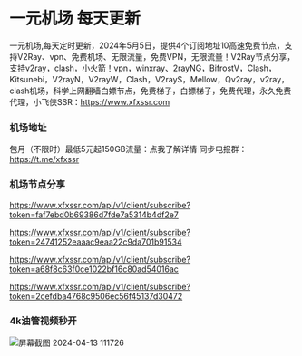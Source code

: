 # 一元机场 每天更新

一元机场,每天定时更新，2024年5月5日，提供4个订阅地址10高速免费节点，支持V2Ray、vpn、免费机场、无限流量，免费VPN，无限流量！V2Ray节点分享，支持v2ray，clash，小火箭！vpn，winxray、2rayNG，BifrostV，Clash，Kitsunebi，V2rayN，V2rayW，Clash，V2rayS，Mellow，Qv2ray，v2ray，clash机场，科学上网翻墙白嫖节点，免费梯子，白嫖梯子，免费代理，永久免费代理，小飞侠SSR：https://www.xfxssr.com
### 机场地址

包月（不限时）最低5元起150GB流量：点我了解详情
同步电报群：https://t.me/xfxssr

### 机场节点分享

https://www.xfxssr.com/api/v1/client/subscribe?token=faf7ebd0b69386d7fde7a5314b4df2e7

https://www.xfxssr.com/api/v1/client/subscribe?token=24741252eaaac9eaa22c9da701b91534

https://www.xfxssr.com/api/v1/client/subscribe?token=a68f8c63f0ce1022bf16c80ad54016ac

https://www.xfxssr.com/api/v1/client/subscribe?token=2cefdba4768c9506ec56f45137d30472

### 4k油管视频秒开

![屏幕截图 2024-04-13 111726](https://github.com/xfxssr/ssnode/assets/160599155/38ebd832-e0a3-40fc-a3be-008cf5103b34)


